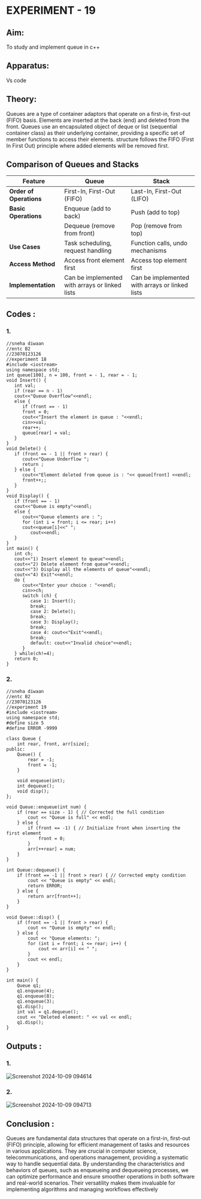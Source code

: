 # EXPERIMENT - 19

## Aim:
To study and implement queue in c++

## Apparatus:
Vs code

## Theory: 
Queues are a type of container adaptors that operate on a first-in, first-out (FIFO) basis. Elements are inserted at the back (end) and deleted from the front. Queues use an encapsulated object of deque or list (sequential container class) as their underlying container, providing a specific set of member functions to access their elements. structure follows the FIFO (First In First Out) principle where added elements will be removed first.

## Comparison of Queues and Stacks

| Feature              | Queue                        | Stack                      |
|----------------------|------------------------------|----------------------------|
| **Order of Operations** | First-In, First-Out (FIFO)  | Last-In, First-Out (LIFO)  |
| **Basic Operations** | Enqueue (add to back)      | Push (add to top)          |
|                      | Dequeue (remove from front) | Pop (remove from top)      |
| **Use Cases**        | Task scheduling, request handling | Function calls, undo mechanisms |
| **Access Method**    | Access front element first  | Access top element first    |
| **Implementation**   | Can be implemented with arrays or linked lists | Can be implemented with arrays or linked lists |

## Codes :
### 1.
```
//sneha diwaan
//entc B2
//23070123126
//experiment 18
#include <iostream>
using namespace std;
int queue[100], n = 100, front = - 1, rear = - 1;
void Insert() {
   int val;
   if (rear == n - 1)
   cout<<"Queue Overflow"<<endl;
   else {
      if (front == - 1)
      front = 0;
      cout<<"Insert the element in queue : "<<endl;
      cin>>val;
      rear++;
      queue[rear] = val;
   }
}
void Delete() {
   if (front == - 1 || front > rear) {
      cout<<"Queue Underflow ";
      return ;
   } else {
      cout<<"Element deleted from queue is : "<< queue[front] <<endl;
      front++;;
   }
}
void Display() {
   if (front == - 1)
   cout<<"Queue is empty"<<endl;
   else {
      cout<<"Queue elements are : ";
      for (int i = front; i <= rear; i++)
      cout<<queue[i]<<" ";
         cout<<endl;
   }
}
int main() {
   int ch;
   cout<<"1) Insert element to queue"<<endl;
   cout<<"2) Delete element from queue"<<endl;
   cout<<"3) Display all the elements of queue"<<endl;
   cout<<"4) Exit"<<endl;
   do {
      cout<<"Enter your choice : "<<endl;
      cin>>ch;
      switch (ch) {
         case 1: Insert();
         break;
         case 2: Delete();
         break;
         case 3: Display();
         break;
         case 4: cout<<"Exit"<<endl;
         break;
         default: cout<<"Invalid choice"<<endl;
      }
   } while(ch!=4);
   return 0;
}
```

### 2.
```
//sneha diwaan
//entc B2
//23070123126
//experiment 19
#include <iostream>
using namespace std;
#define size 5
#define ERROR -9999

class Queue {
    int rear, front, arr[size];
public:
    Queue() {
        rear = -1;
        front = -1;
    }

    void enqueue(int);
    int dequeue();
    void disp();
};

void Queue::enqueue(int num) {
    if (rear == size - 1) { // Corrected the full condition
        cout << "Queue is full" << endl;
    } else {
        if (front == -1) { // Initialize front when inserting the first element
            front = 0;
        }
        arr[++rear] = num;
    }
}

int Queue::dequeue() {
    if (front == -1 || front > rear) { // Corrected empty condition
        cout << "Queue is empty" << endl;
        return ERROR;
    } else {
        return arr[front++];
    }
}

void Queue::disp() {
    if (front == -1 || front > rear) {
        cout << "Queue is empty" << endl;
    } else {
        cout << "Queue elements: ";
        for (int i = front; i <= rear; i++) {
            cout << arr[i] << " ";
        }
        cout << endl;
    }
}

int main() {
    Queue q1;
    q1.enqueue(4);
    q1.enqueue(8);
    q1.enqueue(3);
    q1.disp();
    int val = q1.dequeue();
    cout << "Deleted element: " << val << endl;
    q1.disp();
}
```

## Outputs :

### 1.
![Screenshot 2024-10-09 094614](https://github.com/user-attachments/assets/72a763f4-0d65-41ae-adcf-dbff43bd96e5)
### 2.
![Screenshot 2024-10-09 094713](https://github.com/user-attachments/assets/e16b3d4d-3927-499c-8a30-2791a47c0a48)
## Conclusion :
Queues are fundamental data structures that operate on a first-in, first-out (FIFO) principle, allowing for efficient management of tasks and resources in various applications. They are crucial in computer science, telecommunications, and operations management, providing a systematic way to handle sequential data. By understanding the characteristics and behaviors of queues, such as enqueueing and dequeueing processes, we can optimize performance and ensure smoother operations in both software and real-world scenarios. Their versatility makes them invaluable for implementing algorithms and managing workflows effectively
